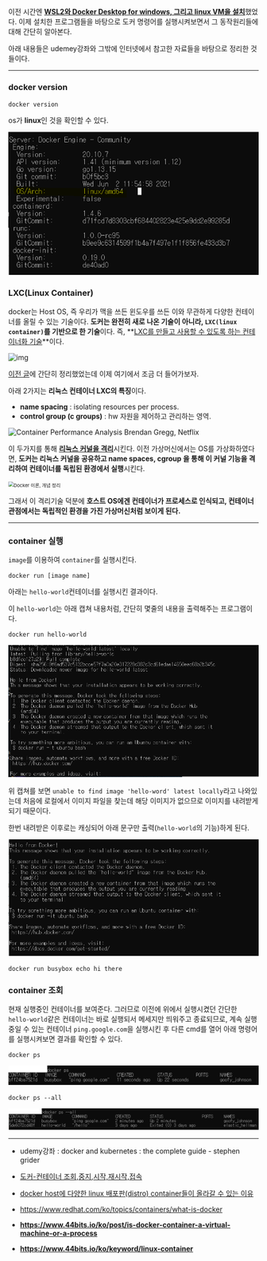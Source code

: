 

이전 시간엔 [**WSL2와 Docker Desktop for windows, 그리고 linux VM을 설치**](https://github.com/sehui-byte/TIL/blob/main/Docker/WSL2%2BDocker%20Desktop%20%EC%84%A4%EC%B9%98.md)했었다. 이제 설치한 프로그램들을 바탕으로 도커 명령어를 실행시켜보면서 그 동작원리들에 대해 간단히 알아본다.



아래 내용들은 udemey강좌와 그밖에 인터넷에서 참고한 자료들을 바탕으로 정리한 것들이다.

----



### docker version

```shell
docker version
```

os가 **linux**인 것을 확인할 수 있다.

![image-20210710142905600](image/image-20210710142905600.png)



### LXC(Linux Container)

docker는 Host OS, 즉 우리가 맥을 쓰든 윈도우를 쓰든 이와 무관하게 다양한 컨테이너를 올릴 수 있는 기술이다. **도커는 완전히 새로 나온 기술이 아니라, `LXC(linux container)`를 기반으로 한 기술**이다. 즉, **<u>LXC를 만들고 사용할 수 있도록 하는 컨테이너화 기술</u>**이다.

![img](https://www.redhat.com/cms/managed-files/traditional-linux-containers-vs-docker_0.png)



[이전 글](https://github.com/sehui-byte/TIL/blob/main/Docker/0_Docker%EC%99%80%20%EC%BF%A0%EB%B2%84%EB%84%A4%ED%8B%B0%EC%8A%A4%EB%9E%80.md)에 간단히 정리했었는데 이제 여기에서 조금 더 들어가보자.



아래 2가지는 **리눅스 컨테이너 LXC의 특징**이다. 

- **name spacing** : isolating resources per process. 
- **control group (c groups)** : hw 자원을 제어하고 관리하는 영역.

![Container Performance Analysis Brendan Gregg, Netflix](https://image.slidesharecdn.com/dockercon2017performanceanalysis1-170425215648/95/container-performance-analysis-brendan-gregg-netflix-11-638.jpg?cb=1493225750)

이 두가지를 통해 <u>**리눅스 커널을 격리**</u>시킨다. 이전 가상머신에서는 OS를 가상화하였다면, **도커는 리눅스 커널을 공유하고 name spaces, cgroup 을 통해 이 커널 기능을 격리하여 컨테이너를 독립된 환경에서 실행**시킨다.



<img src="https://media.vlpt.us/images/cckn/post/40608d93-0713-4291-b786-dda0c123aee2/image.png" alt="Docker 이론, 개념 정리" style="zoom:67%;" />

그래서 이 격리기술 덕분에 **호스트 OS에겐 컨테이너가 프로세스로 인식되고, 컨테이너 관점에서는 독립적인 환경을 가진 가상머신처럼 보이게 된다.**



------------



### container 실행

`image`를 이용하여 `container`를 실행시킨다.

```
docker run [image name]
```

아래는 `hello-world`컨테이너를 실행시킨 결과이다.

이 `hello-world`는 아래 캡쳐 내용처럼, 간단히 몇줄의 내용을 출력해주는 프로그램이다. 

```shell
docker run hello-world
```

![image-20210706221353864](image/image-20210706221353864.png)

위 캡쳐를 보면 `unable to find image 'hello-word' latest locally`라고 나와있는데 처음에 로컬에서 이미지 파일을 찾는데 해당 이미지가 없으므로 이미지를 내려받게 되기 때문이다.

한번 내려받은 이후로는 캐싱되어 아래 문구만 출력(`hello-world`의 기능)하게 된다.

![image-20210711134903339](image/image-20210711134903339.png)



```shell
docker run busybox echo hi there
```





### container 조회

현재 실행중인 컨테이너를 보여준다. 그러므로 이전에 위에서 실행시켰던 간단한 `hello-world`같은 컨테이너는 바로 실행되서 메세지만 띄워주고 종료되므로, 계속 실행중일 수 있는 컨테이너 `ping.google.com`을 실행시킨 후 다른 cmd를 열어 아래 명령어를 실행시켜보면 결과를 확인할 수 있다.

```shell
docker ps
```

![image-20210711124548904](image/image-20210711124548904.png)

```shell
docker ps --all
```

![image-20210711124448442](image/image-20210711124448442.png)





---------

- udemy강좌 : docker and kubernetes : the complete guide - stephen grider
- [도커-컨테이너 조회,중지,시작,재시작,접속](https://m.blog.naver.com/PostView.naver?isHttpsRedirect=true&blogId=complusblog&logNo=220974632766])

- [docker host에 다양한 linux 배포판(distro) container들이 올라갈 수 있는 이유](https://bluese05.tistory.com/10)

- https://www.redhat.com/ko/topics/containers/what-is-docker

- **https://www.44bits.io/ko/post/is-docker-container-a-virtual-machine-or-a-process**

- **https://www.44bits.io/ko/keyword/linux-container**